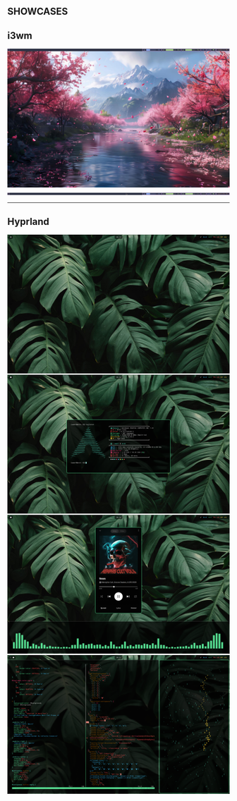 SHOWCASES
---

i3wm
---

<img src = "asset/i3desktop.png">
<img src = "asset/i3blocks.png">

---

Hyprland
---

<img src = "asset/hyprdesktop.png">
<img src = "asset/hyprdesktop2.png">
<img src = "asset/hyprdesktop3.png">
<img src = "asset/hyprdesktop4.png">
